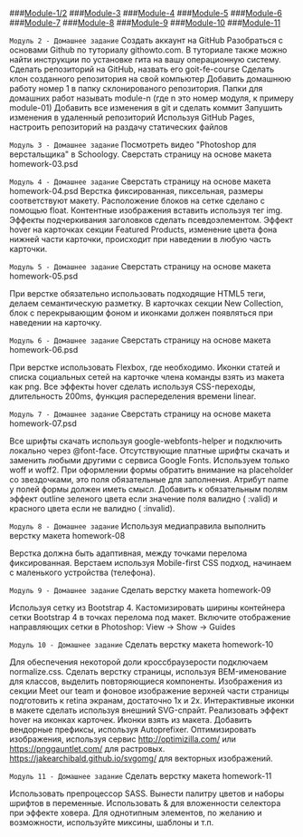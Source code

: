 ###[Module-1/2](https://svetlanazlydneva.github.io/goit-fe-course/html-css/module-01-02/) ###[Module-3](https://svetlanazlydneva.github.io/goit-fe-course/html-css/module-03/) ###[Module-4](https://svetlanazlydneva.github.io/goit-fe-course/html-css/module-04/) ###[Module-5](https://svetlanazlydneva.github.io/goit-fe-course/html-css/module-05/) ###[Module-6](https://svetlanazlydneva.github.io/goit-fe-course/html-css/module-06/) ###[Module-7](https://svetlanazlydneva.github.io/goit-fe-course/html-css/module-07/) ###[Module-8](https://svetlanazlydneva.github.io/goit-fe-course/html-css/module-08/) ###[Module-9](https://svetlanazlydneva.github.io/goit-fe-course/html-css/module-09/) ###[Module-10](https://svetlanazlydneva.github.io/goit-fe-course/html-css/module-10/) ###[Module-11](https://svetlanazlydneva.github.io/goit-fe-course/html-css/module-11/build/)

`Модуль 2 - Домашнее задание`
Создать аккаунт на GitHub
Разобраться с основами Github по туториалу githowto.com. В туториале также можно найти инструкции по установке гита на вашу операционную систему.
Сделать репозиторий на GitHub, назвать его goit-fe-course
Сделать клон созданного репозитория на свой компьютер
Добавить домашнюю работу номер 1 в папку склонированого репозитория. Папки для домашних работ называть module-n (где n это номер модуля, к примеру module-01)
Добавить все изменения в git и сделать коммит
Запушить изменения в удаленный репозиторий
Используя GitHub Pages, настроить репозиторий на раздачу статических файлов

`Модуль 3 - Домашнее задание`
Посмотреть видео "Photoshop для верстальщика" в Schoology.
Сверстать страницу на основе макета homework-03.psd

`Модуль 4 - Домашнее задание`
Сверстать страницу на основе макета homework-04.psd
Верстка фиксированная, пиксельная, размеры соответствуют макету.
Расположение блоков на сетке сделано с помощью float.
Контентные изображения вставить используя тег img.
Эффекты подчеркивания заголовков сделать псевдоэлементом.
Эффект hover на карточках секции Featured Products, изменение цвета фона нижней части карточки, происходит при наведении в любую часть карточки.

`Модуль 5 - Домашнее задание`
Сверстать страницу на основе макета homework-05.psd

При верстке обязательно использовать подходящие HTML5 теги, делаем семантическую разметку.
В карточках секции New Collection, блок c перекрывающим фоном и иконками должен появляться при наведении на карточку.

`Модуль 6 - Домашнее задание`
Сверстать страницу на основе макета homework-06.psd

При верстке использовать Flexbox, где необходимо.
Иконки статей и списка социальных сетей на карточке члена команды взять из макета как png.
Все эффекты hover сделать используя CSS-переходы, длительность 200ms, функция распеределения времени linear.

`Модуль 7 - Домашнее задание`
Сверстать страницу на основе макета homework-07.psd

Все шрифты скачать используя google-webfonts-helper и подключить локально через @font-face.
Отсутствующие платные шрифты скачать и заменить любыми другими с сервиса Google Fonts.
Используем только woff и woff2.
При оформлении формы обратить внимание на placeholder со звездочками, это поля обязательные для заполнения.
Атрибут name у полей формы должен иметь смысл.
Добавить к обязательным полям эффект outline зеленого цвета если значение поля валидно ( :valid) и красного цвета если не валидно ( :invalid).

`Модуль 8 - Домашнее задание`
Используя медиаправила выполнить верстку макета homework-08

Верстка должна быть адаптивная, между точками перелома фиксированная.
Верстаем используя Mobile-first CSS подход, начинаем с маленького устройства (телефона).

`Модуль 9 - Домашнее задание`
Сделать верстку макета homework-09

Используя сетку из Bootstrap 4.
Каcтомизировать ширины контейнера сетки Bootstrap 4 в точках перелома под макет.
Включите отображение направляющих сетки в Photoshop: View -> Show -> Guides

`Модуль 10 - Домашнее задание`
Сделать верстку макета homework-10

Для обеспечения некоторой доли кроссбраузерости подключаем normalize.css.
Сделать верстку страницы, используя BEM-именование для классов, выделить повторяющиеся компоненты.
Изображения из секции Meet our team и фоновое изображение верхней части страницы подготовить к retina экранам, достаточно 1x и 2x.
Интерактивные иконки в макете сделать используя внешний SVG-спрайт. Реализовать эффект hover на иконках карточек.
Иконки взять из макета.
Добавить вендорные префиксы, используя Autoprefixer.
Оптимизировать изображения, используя сервис http://optimizilla.com/ или https://pnggauntlet.com/ для растровых. https://jakearchibald.github.io/svgomg/ для векторных изображений.

`Модуль 11 - Домашнее задание`
Сделать верстку макета homework-11

Использовать препроцессор SASS.
Вынести палитру цветов и наборы шрифтов в переменные.
Использовать & для вложенности селектора при эффекте ховера.
Для однотипным элементов, по желанию и возможности, используйте миксины, шаблоны и т.п.
